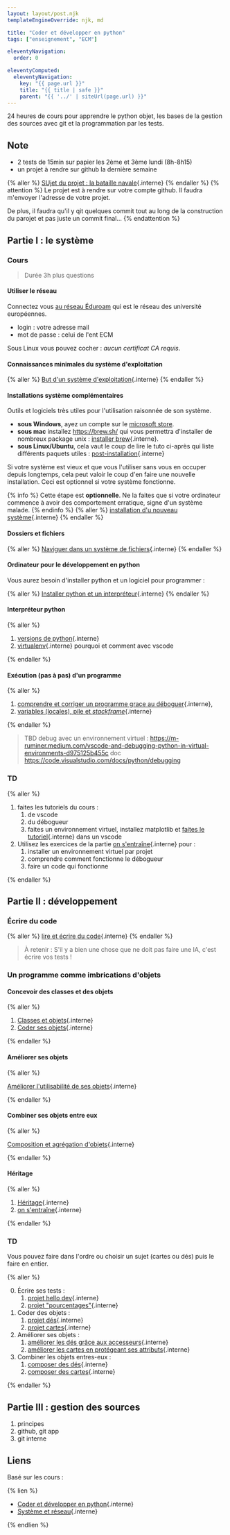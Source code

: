 ```yaml
---
layout: layout/post.njk
templateEngineOverride: njk, md

title: "Coder et développer en python"
tags: ["enseignement", "ECM"]

eleventyNavigation:
  order: 0

eleventyComputed:
  eleventyNavigation:
    key: "{{ page.url }}"
    title: "{{ title | safe }}"
    parent: "{{ '../' | siteUrl(page.url) }}"
---
```


24 heures de cours pour apprendre le python objet, les bases de la gestion des sources avec git et la programmation par les tests.

<!-- TBD 

Modifier le plan pour l'année prochaine. Mettre l'environnement virtuel en fin de 2A, partie IV

voir ce qui passe pour les 1A et décaler le I et II (le faire sans test mais y mettre l'interpréteur et le debogueur. Ajouter un tuto pour qu'il puisse montrer ce qu'est une variable. l'exécution d'une commande et d'une fonction) 

## Partie I : le système

> TBD Ca c'est JEMNEP

> TBD ici programme python et interpréteur
> débogueur pour voir comment il s'exécute.
> le chemin pour savoir où exécuter son python.
> installer des modules (ici numpy ou matplotlib) sur un python spécifique

## Partie II : un algorithme

> TBD ici JEMNEP : input ≠ return et les fonctions. Un programme qui fait tout
>
> TBD ici tests et installation de pytest sur le python du système

## Partie III : un programme

> TBD ici JEMNEP : deux fichiers ou on sépare main et fonctions. On dit pourquoi
> TBD ici dépendances puis prog objet
> TBD en 3A on ajoute design et TDD

## Partie IV : Le projet

> TBD ici JEMNEP : un zip et le fichier requirement.txt + readme
> TBD ici git pour le projet
> puis virtualenv pour la gestion des dépendances.

-->

## Note

- 2 tests de 15min sur papier les 2ème et 3ème lundi (8h-8h15)
- un projet à rendre sur github la dernière semaine

{% aller %}
[SUjet du projet : la bataille navale](/cours/coder-et-développer/programmation-objet/projet-bataille-navale/){.interne}
{% endaller %}
{% attention %}
Le projet est à rendre sur votre compte github. Il faudra m'envoyer l'adresse de votre projet.

De plus, il faudra qu'il y qit quelques commit tout au long de la construction du parojet et pas juste un commit final...
{% endattention %}

## Partie I : le système

<!-- TBD

l'année prochaine mettre lire et écrire du code avant debogueur puis virtualenv dans la partie gérer un projet

en 1A un fichier avec tout puis 2 fichiers avec des imports
en 2A 3 fichier main/fct et test. 
 
 -->
### Cours

> Durée 3h plus questions

#### Utiliser le réseau

Connectez vous [au réseau Éduroam](https://www.eduroam.fr/) qui est le réseau des université européennes.

- login : votre adresse mail
- mot de passe : celui de l'ent ECM

Sous Linux vous pouvez cocher : *aucun certificat CA requis*.

#### Connaissances minimales du système d'exploitation

{% aller %}
[But d'un système d'exploitation](/cours/système-et-réseau/bases-système/bases/but){.interne}
{% endaller %}

#### Installations système complémentaires

Outils et logiciels très utiles pour l'utilisation raisonnée de son système.

- **sous Windows**, ayez un compte sur le [microsoft store](https://apps.microsoft.com/home?hl=fr-FR&gl=FR).
- **sous mac** installez <https://brew.sh/> qui vous permettra d'installer de nombreux package unix : [installer brew](/cours/système-et-réseau/bases-système/système-installation/brew/){.interne}.
- **sous Linux/Ubuntu**, cela vaut le coup de lire le tuto ci-après qui liste différents paquets utiles : [post-installation](/cours/système-et-réseau/linux/bases-linux/post-installation/){.interne}

Si votre système est vieux et que vous l'utiliser sans vous en occuper depuis longtemps, cela peut valoir le coup d'en faire une nouvelle installation. Ceci est optionnel si votre système fonctionne.

{% info %}
Cette étape est **optionnelle**. Ne la faites que si votre ordinateur commence à avoir des comportement erratique, signe d'un système malade.
{% endinfo %}
{% aller %}
[installation d'u nouveau système](/cours/système-et-réseau/bases-système/système-installation/){.interne}
{% endaller %}

#### Dossiers et fichiers

{% aller %}
[Naviguer dans un système de fichiers](/cours/système-et-réseau/bases-système/bases/interactions/fichiers-navigation/){.interne}
{% endaller %}

#### Ordinateur pour le développement en python

Vous aurez besoin d'installer python et un logiciel pour programmer :

{% aller %}
[Installer python et un interpréteur](/cours/coder-et-développer/bases-programmation/interpréteur/){.interne}
{% endaller %}

#### Interpréteur python

{% aller %}

1. [versions de python](/cours/coder-et-développer/version-python/){.interne}
2. [virtualenv](/cours/coder-et-développer/environnements-virtuels/){.interne} pourquoi et comment avec vscode

{% endaller %}

#### Exécution (pas à pas) d'un programme

{% aller %}

1. [comprendre et corriger un programme grace au déboguer](/cours/coder-et-développer/debugger/){.interne},  
2. [variables (locales), pile et _stackframe_](/cours/coder-et-développer/données-mémoire/){.interne}

{% endaller %}

> TBD debug avec un environnement virtuel : <https://m-ruminer.medium.com/vscode-and-debugging-python-in-virtual-environments-d975125b455c>
> doc <https://code.visualstudio.com/docs/python/debugging>

### TD

{% aller %}

1. faites les tutoriels du cours :
   1. de vscode
   2. du débogueur
   3. faites un environnement virtuel, installez matplotlib et [faites le tutoriel](/cours/coder-et-développer/bases-programmation/matplotlib/){.interne} dans un vscode
2. Utilisez les exercices de la partie [on s'entraîne](/cours/coder-et-développer/projet-codes/){.interne} pour :
   1. installer un environnement virtuel par projet
   2. comprendre comment fonctionne le débogueur
   3. faire un code qui fonctionne

{% endaller %}

## Partie II : développement

### Écrire du code

{% aller %}
[lire et écrire du code](/cours/coder-et-développer/écrire-code/){.interne}
{% endaller %}

> À retenir : S'il y a bien une chose que ne doit pas faire une IA, c'est écrire vos tests !

### Un programme comme imbrications d'objets

#### Concevoir des classes et des objets

{% aller %}

1. [Classes et objets](/cours/coder-et-développer/programmation-objet/classes-et-objets/){.interne}
2. [Coder ses objets](/cours/coder-et-développer/programmation-objet/coder-ses-objets/){.interne}

{% endaller %}

#### Améliorer ses objets

{% aller %}

[Améliorer l'utilisabilité de ses objets](/cours/coder-et-développer/programmation-objet/améliorer-ses-objets/){.interne}

{% endaller %}

#### Combiner ses objets entre eux

{% aller %}

[Composition et agrégation d'objets](/cours/coder-et-développer/programmation-objet/composition-agrégation/){.interne}

{% endaller %}

#### Héritage

{% aller %}

1. [Héritage](/cours/coder-et-développer/programmation-objet/héritage/){.interne}
2. [on s'entraîne](/cours/coder-et-développer/programmation-objet/projet-héritage/){.interne}

{% endaller %}

### TD

Vous pouvez faire dans l'ordre ou choisir un sujet (cartes ou dés) puis le faire en entier.

{% aller %}

0. Écrire ses tests :
   1. [projet hello dev](/cours/coder-et-développer/écrire-code/tutoriel-hello-dev/){.interne}
   2. [projet "pourcentages"](/cours/coder-et-développer/écrire-code/projet-pourcentages/){.interne}
1. Coder des objets :
   1. [projet dés](/cours/coder-et-développer/programmation-objet/projet-objets-dés/){.interne}
   2. [projet cartes](/cours/coder-et-développer/programmation-objet/projet-objets-cartes/){.interne}
2. Améliorer ses objets :
   1. [améliorer les dés grâce aux accesseurs](/cours/coder-et-développer/programmation-objet/projet-objets-dés-accesseur/){.interne}
   2. [améliorer les cartes en protégeant ses attributs](/cours/coder-et-développer/programmation-objet/projet-objets-cartes-value-object/){.interne}
3. Combiner les objets entres-eux :
   1. [composer des dés](/cours/coder-et-développer/programmation-objet/projet-composition-dés/){.interne}
   2. [composer des cartes](/cours/coder-et-développer/programmation-objet/projet-agrégation-cartes/){.interne}

{% endaller %}

## Partie III : gestion des sources

<!-- > TBD test
1. mantra
2. ? tests
3. un UML

 -->


1. principes
2. github, git app
3. git interne

<!-- > TBD note avec commit pertinent sur un petit projet
tbd mettre un .gitignore
 -->

## Liens

Basé sur les cours :

{% lien %}

- [Coder et développer en python](/cours/coder-et-développer){.interne}
- [Système et réseau](/cours_informatique/cours/système-et-réseau){.interne}

{% endlien %}
